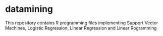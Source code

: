 # datamining

This repository contains R programming files implementing Support Vector Machines, Logistic Regression, Linear Regression and Linear Rogramming
